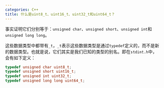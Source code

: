 ```yaml
---
categories: C++
title: 什么是uint8_t、uint16_t、uint32_t和uint64_t？
---
```


事实证明它们分别等于：`unsigned char`、`unsigned short`、`unsigned int`和`unsigned long long`。

这些数据类型中都带有`_t`，` _t `表示这些数据类型是通过`typedef`定义的，而不是新的数据类型。也就是说，它们其实是我们已知的类型的别名。即在`stdint.h`中，会有如下定义：

```c++
typedef unsigned char uint8_t;
typedef unsigned short uint16_t;
typedef unsigned int uint32_t;
typedef unsigned long long uint64_t;
```

 